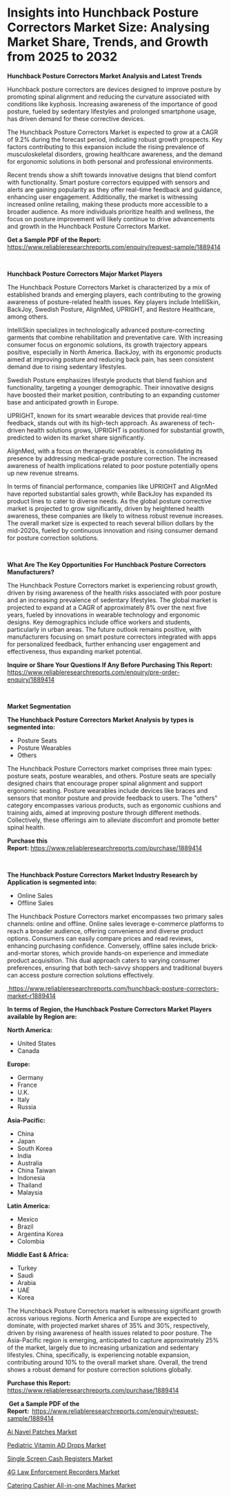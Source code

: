 <p><h1>Insights into Hunchback Posture Correctors Market Size: Analysing Market Share, Trends, and Growth from 2025 to 2032</h1></p><p><strong>Hunchback Posture Correctors Market Analysis and Latest Trends</strong></p>
<p><p>Hunchback posture correctors are devices designed to improve posture by promoting spinal alignment and reducing the curvature associated with conditions like kyphosis. Increasing awareness of the importance of good posture, fueled by sedentary lifestyles and prolonged smartphone usage, has driven demand for these corrective devices. </p><p>The Hunchback Posture Correctors Market is expected to grow at a CAGR of 9.2% during the forecast period, indicating robust growth prospects. Key factors contributing to this expansion include the rising prevalence of musculoskeletal disorders, growing healthcare awareness, and the demand for ergonomic solutions in both personal and professional environments. </p><p>Recent trends show a shift towards innovative designs that blend comfort with functionality. Smart posture correctors equipped with sensors and alerts are gaining popularity as they offer real-time feedback and guidance, enhancing user engagement. Additionally, the market is witnessing increased online retailing, making these products more accessible to a broader audience. As more individuals prioritize health and wellness, the focus on posture improvement will likely continue to drive advancements and growth in the Hunchback Posture Correctors Market.</p></p>
<p><strong>Get a Sample PDF of the Report:&nbsp;</strong> <a href="https://www.reliableresearchreports.com/enquiry/request-sample/1889414?utm_campaign=12&utm_medium=2&utm_source=Github&utm_content=ia&utm_term=14012025&utm_id=hunchback-posture-correctors">https://www.reliableresearchreports.com/enquiry/request-sample/1889414</a></p>
<p>&nbsp;</p>
<p><strong>Hunchback Posture Correctors Major Market Players</strong></p>
<p><p>The Hunchback Posture Correctors Market is characterized by a mix of established brands and emerging players, each contributing to the growing awareness of posture-related health issues. Key players include IntelliSkin, BackJoy, Swedish Posture, AlignMed, UPRIGHT, and Restore Healthcare, among others.</p><p>IntelliSkin specializes in technologically advanced posture-correcting garments that combine rehabilitation and preventative care. With increasing consumer focus on ergonomic solutions, its growth trajectory appears positive, especially in North America. BackJoy, with its ergonomic products aimed at improving posture and reducing back pain, has seen consistent demand due to rising sedentary lifestyles.</p><p>Swedish Posture emphasizes lifestyle products that blend fashion and functionality, targeting a younger demographic. Their innovative designs have boosted their market position, contributing to an expanding customer base and anticipated growth in Europe.</p><p>UPRIGHT, known for its smart wearable devices that provide real-time feedback, stands out with its high-tech approach. As awareness of tech-driven health solutions grows, UPRIGHT is positioned for substantial growth, predicted to widen its market share significantly.</p><p>AlignMed, with a focus on therapeutic wearables, is consolidating its presence by addressing medical-grade posture correction. The increased awareness of health implications related to poor posture potentially opens up new revenue streams.</p><p>In terms of financial performance, companies like UPRIGHT and AlignMed have reported substantial sales growth, while BackJoy has expanded its product lines to cater to diverse needs. As the global posture corrective market is projected to grow significantly, driven by heightened health awareness, these companies are likely to witness robust revenue increases. The overall market size is expected to reach several billion dollars by the mid-2020s, fueled by continuous innovation and rising consumer demand for posture correction solutions.</p></p>
<p>&nbsp;</p>
<p><strong>What Are The Key Opportunities For Hunchback Posture Correctors Manufacturers?</strong></p>
<p><p>The Hunchback Posture Correctors market is experiencing robust growth, driven by rising awareness of the health risks associated with poor posture and an increasing prevalence of sedentary lifestyles. The global market is projected to expand at a CAGR of approximately 8% over the next five years, fueled by innovations in wearable technology and ergonomic designs. Key demographics include office workers and students, particularly in urban areas. The future outlook remains positive, with manufacturers focusing on smart posture correctors integrated with apps for personalized feedback, further enhancing user engagement and effectiveness, thus expanding market potential.</p></p>
<p><strong>Inquire or Share Your Questions If Any Before Purchasing This Report:</strong> <a href="https://www.reliableresearchreports.com/enquiry/pre-order-enquiry/1889414?utm_campaign=12&utm_medium=2&utm_source=Github&utm_content=ia&utm_term=14012025&utm_id=hunchback-posture-correctors">https://www.reliableresearchreports.com/enquiry/pre-order-enquiry/1889414</a></p>
<p>&nbsp;</p>
<p><strong>Market Segmentation</strong></p>
<p><strong>The Hunchback Posture Correctors Market Analysis by types is segmented into:</strong></p>
<p><ul><li>Posture Seats</li><li>Posture Wearables</li><li>Others</li></ul></p>
<p><p>The Hunchback Posture Correctors market comprises three main types: posture seats, posture wearables, and others. Posture seats are specially designed chairs that encourage proper spinal alignment and support ergonomic seating. Posture wearables include devices like braces and sensors that monitor posture and provide feedback to users. The "others" category encompasses various products, such as ergonomic cushions and training aids, aimed at improving posture through different methods. Collectively, these offerings aim to alleviate discomfort and promote better spinal health.</p></p>
<p><strong>Purchase this Report:&nbsp;</strong><a href="https://www.reliableresearchreports.com/purchase/1889414?utm_campaign=12&utm_medium=2&utm_source=Github&utm_content=ia&utm_term=14012025&utm_id=hunchback-posture-correctors">https://www.reliableresearchreports.com/purchase/1889414</a></p>
<p>&nbsp;</p>
<p><strong>The Hunchback Posture Correctors Market Industry Research by Application is segmented into:</strong></p>
<p><ul><li>Online Sales</li><li>Offline Sales</li></ul></p>
<p><p>The Hunchback Posture Correctors market encompasses two primary sales channels: online and offline. Online sales leverage e-commerce platforms to reach a broader audience, offering convenience and diverse product options. Consumers can easily compare prices and read reviews, enhancing purchasing confidence. Conversely, offline sales include brick-and-mortar stores, which provide hands-on experience and immediate product acquisition. This dual approach caters to varying consumer preferences, ensuring that both tech-savvy shoppers and traditional buyers can access posture correction solutions effectively.</p></p>
<p><a href="https://www.reliableresearchreports.com/hunchback-posture-correctors-market-r1889414?utm_campaign=12&utm_medium=2&utm_source=Github&utm_content=ia&utm_term=14012025&utm_id=hunchback-posture-correctors">&nbsp;https://www.reliableresearchreports.com/hunchback-posture-correctors-market-r1889414</a></p>
<p><strong>In terms of Region, the Hunchback Posture Correctors Market Players available by Region are:</strong></p>
<p>
    <p> <strong> North America: </strong>
        <ul>
            <li>United States</li>
            <li>Canada</li>
        </ul>
        </p> 
    <p> <strong> Europe: </strong>
        <ul>
            <li>Germany</li>
            <li>France</li>
            <li>U.K.</li>
            <li>Italy</li>
            <li>Russia</li>
        </ul>
        </p> 
    <p> <strong> Asia-Pacific: </strong>
        <ul>
            <li>China</li>
            <li>Japan</li>
            <li>South Korea</li>
            <li>India</li>
            <li>Australia</li>
            <li>China Taiwan</li>
            <li>Indonesia</li>
            <li>Thailand</li>
            <li>Malaysia</li>
        </ul>
        </p> 
    <p> <strong> Latin America: </strong>
        <ul>
            <li>Mexico</li>
            <li>Brazil</li>
            <li>Argentina Korea</li>
            <li>Colombia</li>
        </ul>
        </p> 
    <p> <strong> Middle East & Africa: </strong>
        <ul>
            <li>Turkey</li>
            <li>Saudi</li>
            <li>Arabia</li>
            <li>UAE</li>
            <li>Korea</li>
        </ul>
    </p>
    </p>
<p><p>The Hunchback Posture Correctors market is witnessing significant growth across various regions. North America and Europe are expected to dominate, with projected market shares of 35% and 30%, respectively, driven by rising awareness of health issues related to poor posture. The Asia-Pacific region is emerging, anticipated to capture approximately 25% of the market, largely due to increasing urbanization and sedentary lifestyles. China, specifically, is experiencing notable expansion, contributing around 10% to the overall market share. Overall, the trend shows a robust demand for posture correction solutions globally.</p></p>
<p><strong>Purchase this Report: </strong><a href="https://www.reliableresearchreports.com/purchase/1889414?utm_campaign=12&utm_medium=2&utm_source=Github&utm_content=ia&utm_term=14012025&utm_id=hunchback-posture-correctors">https://www.reliableresearchreports.com/purchase/1889414</a></p>
<p>&nbsp;<strong>Get a Sample PDF of the Report:&nbsp;&nbsp;</strong><a href="https://www.reliableresearchreports.com/enquiry/request-sample/1889414?utm_campaign=12&utm_medium=2&utm_source=Github&utm_content=ia&utm_term=14012025&utm_id=hunchback-posture-correctors">https://www.reliableresearchreports.com/enquiry/request-sample/1889414</a></p>
<p><strong></strong></p>
<p><p><a href="https://github.com/seanmcma708/Market-Research-Report-List-1/blob/main/ai-navel-patches-market.md?utm_campaign=12&utm_medium=2&utm_source=Github&utm_content=ia&utm_term=14012025&utm_id=hunchback-posture-correctors">Ai Navel Patches Market</a></p><p><a href="https://github.com/GenaGaines34/Market-Research-Report-List-1/blob/main/pediatric-vitamin-ad-drops-market.md?utm_campaign=12&utm_medium=2&utm_source=Github&utm_content=ia&utm_term=14012025&utm_id=hunchback-posture-correctors">Pediatric Vitamin AD Drops Market</a></p><p><a href="https://github.com/edacruz6/Market-Research-Report-List-1/blob/main/single-screen-cash-registers-market.md?utm_campaign=12&utm_medium=2&utm_source=Github&utm_content=ia&utm_term=14012025&utm_id=hunchback-posture-correctors">Single Screen Cash Registers Market</a></p><p><a href="https://github.com/yankimber90yankim/Market-Research-Report-List-1/blob/main/4g-law-enforcement-recorders-market.md?utm_campaign=12&utm_medium=2&utm_source=Github&utm_content=ia&utm_term=14012025&utm_id=hunchback-posture-correctors">4G Law Enforcement Recorders Market</a></p><p><a href="https://github.com/princessbartram3/Market-Research-Report-List-1/blob/main/catering-cashier-all-in-one-machines-market.md?utm_campaign=12&utm_medium=2&utm_source=Github&utm_content=ia&utm_term=14012025&utm_id=hunchback-posture-correctors">Catering Cashier All-in-one Machines Market</a></p></p>